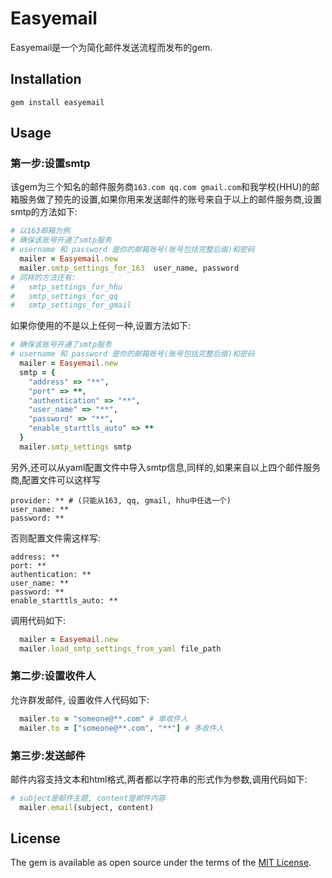 # Easyemail

Easyemail是一个为简化邮件发送流程而发布的gem.

## Installation

`gem install easyemail`

## Usage

### 第一步:设置smtp

该gem为三个知名的邮件服务商`163.com qq.com gmail.com`和我学校(HHU)的邮箱服务做了预先的设置,如果你用来发送邮件的账号来自于以上的邮件服务商,设置smtp的方法如下:
```ruby
# 以163邮箱为例
# 确保该账号开通了smtp服务
# username 和 password 是你的邮箱账号(账号包括完整后缀)和密码
  mailer = Easyemail.new
  mailer.smtp_settings_for_163  user_name, password
# 同样的方法还有:
#   smtp_settings_for_hhu
#   smtp_settings_for_qq
#   smtp_settings_for_gmail
```

如果你使用的不是以上任何一种,设置方法如下:
```ruby
# 确保该账号开通了smtp服务
# username 和 password 是你的邮箱账号(账号包括完整后缀)和密码
  mailer = Easyemail.new
  smtp = {
    "address" => "**",
    "port" => **,
    "authentication" => "**",
    "user_name" => "**",
    "password" => "**",
    "enable_starttls_auto" => **
  }
  mailer.smtp_settings smtp
```

另外,还可以从yaml配置文件中导入smtp信息,同样的,如果来自以上四个邮件服务商,配置文件可以这样写
```
provider: ** # (只能从163, qq, gmail, hhu中任选一个)
user_name: **
password: **
```
否则配置文件需这样写:
```
address: **
port: **
authentication: **
user_name: **
password: **
enable_starttls_auto: **
```

调用代码如下:
```ruby
  mailer = Easyemail.new
  mailer.load_smtp_settings_from_yaml file_path
```

### 第二步:设置收件人

允许群发邮件, 设置收件人代码如下:
```ruby
  mailer.to = "someone@**.com" # 单收件人
  mailer.to = ["someone@**.com", "**"] # 多收件人
```

### 第三步:发送邮件

邮件内容支持文本和html格式,两者都以字符串的形式作为参数,调用代码如下:
```ruby
# subject是邮件主题, content是邮件内容
  mailer.email(subject, content)
```

## License

The gem is available as open source under the terms of the [MIT License](http://opensource.org/licenses/MIT).
